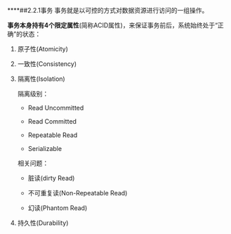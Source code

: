 ****##2.2.1事务
事务就是以可控的方式对数据资源进行访问的一组操作。

**事务本身持有4个限定属性**(简称ACID属性)，来保证事务前后，系统始终处于“正确”的状态：

1. 原子性(Atomicity)

2. 一致性(Consistency)

3. 隔离性(Isolation)
    
    隔离级别：
    + Read Uncommitted
    
    + Read Committed
    
    + Repeatable Read
    
    + Serializable
    
    相关问题：
    
    + 脏读(dirty Read)
    
    + 不可重复读(Non-Repeatable Read)
    
    + 幻读(Phantom Read)
    
4. 持久性(Durability)


